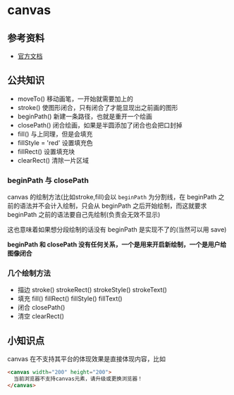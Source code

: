 # canvas
## 参考资料
+ [官方文档](https://developer.mozilla.org/zh-CN/docs/Web/API/Canvas_API/Tutorial/Applying_styles_and_colors)

## 公共知识
+ moveTo() 移动画笔，一开始就需要加上的
+ stroke() 使图形闭合，只有闭合了才能显现出之前画的图形
+ beginPath() 新建一条路径，也就是重开一个绘画
+ closePath() 闭合绘画，如果是半圆添加了闭合也会把口封掉
+ fill() 与上同理，但是会填充
+ fillStyle = 'red' 设置填充色
+ fillRect() 设置填充块
+ clearRect() 清除一片区域

### beginPath 与 closePath
canvas 的绘制方法(比如stroke,fill)会以 `beginPath` 为分割线，在 beginPath 之前的语法并不会计入绘制，只会从 beginPath 之后开始绘制，而这就要求 beginPath 之前的语法要自己先绘制(负责会无效不显示)

这也意味着如果想分段绘制的话没有 beginPath 是实现不了的(当然可以用 save)

**beginPath 和 closePath 没有任何关系，一个是用来开启新绘制，一个是用户给图像闭合**

### 几个绘制方法
+ 描边 stroke() strokeRect() strokeStyle() strokeText()
+ 填充 fill() fillRect() fillStyle() fillText()
+ 闭合 closePath()
+ 清空 clearRect()


## 小知识点
canvas 在不支持其平台的体现效果是直接体现内容，比如
``` html
<canvas width="200" height="200">
  当前浏览器不支持canvas元素，请升级或更换浏览器！
</canvas>
```